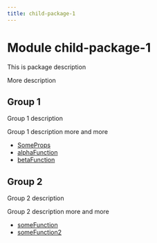 ```yaml
---
title: child-package-1
---
```


# Module child-package-1 <Badge type="alpha" text="Alpha" />

This is package description

More description

## Group 1

Group 1 description

Group 1 description more and more

- [SomeProps](group-1/interface.SomeProps.md)
- [alphaFunction](group-1/function.alphaFunction.md) <Badge type="alpha" text="Alpha" />
- [betaFunction](group-1/function.betaFunction.md) <Badge type="fusionEmbed" text="Fusion Embed" /> <Badge type="beta" text="Beta" />

## Group 2

Group 2 description

Group 2 description more and more

- [someFunction](group-2/function.someFunction.md)
- [someFunction2](group-2/function.someFunction2.md)
